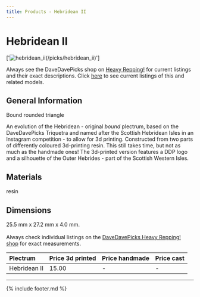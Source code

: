 ```yaml
---
title: Products - Hebridean II
---
```

# Hebridean II

['![hebridean_ii](../../assets/images/hebridean_ii_01.jpg "Hebridean_ii")(/picks/hebridean_ii)']

Always see the DaveDavePicks shop on [Heavy Repping!](https://www.heavyrepping.com/shop/store/davedavepicks/) for current listings and their exact descriptions. Click [here](https://heavyrepping.com/davedavepicks/?s=Hebridean&post_type=product) to see current listings of this and related models.

## General Information
Bound rounded triangle

An evolution of the Hebridean - original *bound* plectrum, based on the DaveDavePicks Triquetra and named after the Scottish Hebridean Isles in an Instagram competition - to allow for 3d printing. Constructed from two parts of differently coloured 3d-printing resin. This still takes time, but not as much as the handmade ones! The 3d-printed version features a DDP logo and a silhouette of the Outer Hebrides - part of the Scottish Western Isles.

## Materials
resin

## Dimensions
25.5 mm x 27.2 mm x 4.0 mm.<br/><br/>Always check individual listings on the [DaveDavePicks Heavy Repping! shop](https://heavyrepping.com/davedavepicks/shop/) for exact measurements.

| **Plectrum**                                        | **Price 3d printed**   | **Price handmade**   | **Price cast**   |
|:----------------------------------------------------|:-----------------------|:---------------------|:-----------------|
| Hebridean II                                          | 15.00               | -             | -         |

---

{% include footer.md %}